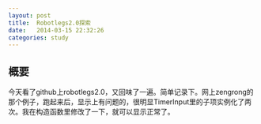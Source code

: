 ```yaml
---
layout: post
title:  Robotlegs2.0探索
date:   2014-03-15 22:32:26
categories: study
---
```


## 概要 ##

今天看了github上robotlegs2.0，又回味了一遍。简单记录下。网上zengrong的那个例子，跑起来后，显示上有问题的，很明显TimerInput里的子项实例化了两次。我在构造函数里修改了一下，就可以显示正常了。